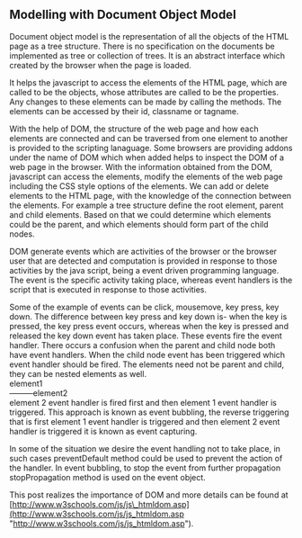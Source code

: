 ## Modelling with Document Object Model

Document object model is the representation of all the objects of the HTML page as a tree structure. There is no specification on the documents be implemented as tree or collection of trees. It is an abstract interface which created by the browser when the page is loaded.

It helps the javascript to access the elements of the HTML page, which are called to be the objects, whose attributes are called to be the properties. Any changes to these elements can be made by calling the methods. The elements can be accessed by their id, classname or tagname.

With the help of DOM, the structure of the web page and how each elements are connected and can be traversed from one element to another is provided to the scripting lanaguage. Some browsers are providing addons under the name of DOM which when added helps to inspect the DOM of a web page in the browser. With the information obtained from the DOM, javascript can access the elements, modify the elements of the web page including the CSS style options of the elements. We can add or delete elements to the HTML page, with the knowledge of the connection between the elements. For example a tree structure define the root element, parent and child elements. Based on that we could determine which elements could be the parent, and which elements should form part of the child nodes.

DOM generate events which are activities of the browser or the browser user that are detected and computation is provided in response to those activities by the java script, being a event driven programming language. The event is the specific activity taking place, whereas event handlers is the script that is executed in response to those activities.

Some of the example of events can be click, mousemove, key press, key down. The difference between key press and key down is- when the key is pressed, the key press event occurs, whereas when the key is pressed and released the key down event has taken place. These events fire the event handler. There occurs a confusion when the parent and child node both have event handlers. When the child node event has been triggered which event handler should be fired. The elements need not be parent and child, they can be nested elements as well.  
element1  
———element2  
element 2 event handler is fired first and then element 1 event handler is triggered. This approach is known as event bubbling, the reverse triggering that is first element 1 event handler is triggered and then element 2 event handler is triggered it is known as event capturing.

In some of the situation we desire the event handling not to take place, in such cases preventDefault method could be used to prevent the action of the handler. In event bubbling, to stop the event from further propagation stopPropagation method is used on the event object.

This post realizes the importance of DOM and more details can be found at [http://www.w3schools.com/js/js\_htmldom.asp](http://www.w3schools.com/js/js_htmldom.asp "http://www.w3schools.com/js/js_htmldom.asp").